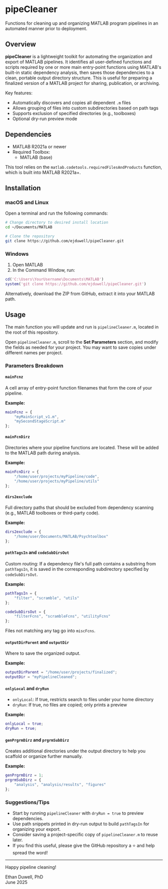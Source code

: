 # pipeCleaner

Functions for cleaning up and organizing MATLAB program pipelines in an automated manner prior to deployment.

## Overview

**pipeCleaner** is a lightweight toolkit for automating the organization and export of MATLAB pipelines. It identifies all user-defined functions and scripts required by one or more main entry-point functions using MATLAB's built-in static dependency analysis, then saves those dependencies to a clean, portable output directory structure. This is useful for preparing a finalized version of a MATLAB project for sharing, publication, or archiving.

Key features:

- Automatically discovers and copies all dependent `.m` files
- Allows grouping of files into custom subdirectories based on path tags
- Supports exclusion of specified directories (e.g., toolboxes)
- Optional dry-run preview mode

## Dependencies

- MATLAB R2021a or newer
- Required Toolbox:
  - MATLAB (base)

This tool relies on the `matlab.codetools.requiredFilesAndProducts` function, which is built into MATLAB R2021a+.

## Installation

### macOS and Linux

Open a terminal and run the following commands:

```bash
# Change directory to desired install location
cd ~/Documents/MATLAB

# Clone the repository
git clone https://github.com/ejduwell/pipeCleaner.git
```

### Windows

1. Open MATLAB
2. In the Command Window, run:

```matlab
cd('C:\Users\YourUsername\Documents\MATLAB')
system('git clone https://github.com/ejduwell/pipeCleaner.git')
```

Alternatively, download the ZIP from GitHub, extract it into your MATLAB path.

## Usage

The main function you will update and run is `pipelineCleaner.m`, located in the root of this repository.

Open `pipelineCleaner.m`, scroll to the **Set Parameters** section, and modify the fields as needed for your project. You may want to save copies under different names per project.

### Parameters Breakdown

#### `mainFcnz`

A cell array of entry-point function filenames that form the core of your pipeline.

**Example:**

```matlab
mainFcnz = {
    "myMainScript_v1.m",
    "mySecondStageScript.m"
};
```

#### `mainFcnDirz`

Directories where your pipeline functions are located. These will be added to the MATLAB path during analysis.

**Example:**

```matlab
mainFcnDirz = {
    "/home/user/projects/myPipeline/code",
    "/home/user/projects/myPipeline/utils"
};
```

#### `dirs2exclude`

Full directory paths that should be excluded from dependency scanning (e.g., MATLAB toolboxes or third-party code).

**Example:**

```matlab
dirs2exclude = {
    "/home/user/Documents/MATLAB/Psychtoolbox"
};
```

#### `pathTagsIn` and `codeSubDirsOut`

Custom routing: If a dependency file's full path contains a substring from `pathTagsIn`, it is saved in the corresponding subdirectory specified by `codeSubDirsOut`.

**Example:**

```matlab
pathTagsIn = {
    "filter", "scramble", "utils"
};

codeSubDirsOut = {
    "filterFcns", "scrambleFcns", "utilityFcns"
};
```

Files not matching any tag go into `miscFcns`.

#### `outputDirParent` and `outputDir`

Where to save the organized output.

**Example:**

```matlab
outputDirParent = "/home/user/projects/finalized";
outputDir = "myPipelineCleaned";
```

#### `onlyLocal` and `dryRun`

- `onlyLocal`: If true, restricts search to files under your home directory
- `dryRun`: If true, no files are copied; only prints a preview

**Example:**

```matlab
onlyLocal = true;
dryRun = true;
```

#### `genPrgrmDirz` and `prgrmSubDirz`

Creates additional directories under the output directory to help you scaffold or organize further manually.

**Example:**

```matlab
genPrgrmDirz = 1;
prgrmSubDirz = {
    "analysis", "analysis/results", "figures"
};
```

### Suggestions/Tips

- Start by running `pipelineCleaner` with `dryRun = true` to preview dependencies.
- Use path snippets printed in dry-run output to build `pathTagsIn` for organizing your export.
- Consider saving a project-specific copy of `pipelineCleaner.m` to reuse later.
- If you find this useful, please give the GitHub repository a ⭐ and help spread the word!

---

Happy pipeline cleaning!

Ethan Duwell, PhD\
June 2025
